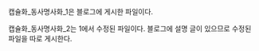 <p>캡슐화_동사명사화_1은 블로그에 게시한 파일이다.</p>
<p>캡슐화_동사명사화_2는 1에서 수정된 파일이다. 블로그에 설명 글이 있으므로 수정된 파일을 따로 게시한다.</p>
